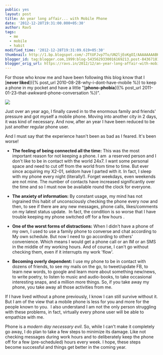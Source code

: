 ```yaml
---
public: yes
layout: post
title: An year long affair... with Mobile Phone
date: '2012-12-28T19:31:00.000+05:30'
author: RavS
tags:
  - me
  - mobile
  - habit
modified_time: '2012-12-28T19:31:09.619+05:30'
thumbnail: http://1.bp.blogspot.com/-JTtUFJvp7To/UN2ljEoKgOI/AAAAAAAABHc/jb6dAfNS-Mk/s72-c/12.jpg
blogger_id: tag:blogger.com,1999:blog-5435629330016169213.post-8436718115161352710
blogger_orig_url: https://ravs.in/2012/12/an-year-long-affair-with-mobile-phone
---
```


For those who know me and have been following this blog know that I [**never liked**]({% post_url 2010-08-28-why-i-dont-have-mobile %}) to keep a phone in my pocket and have a little "[**phono-phobia**]({% post_url 2011-01-23-that-awkward-phone-conversation %})".

[![](http://1.bp.blogspot.com/-JTtUFJvp7To/UN2ljEoKgOI/AAAAAAAABHc/jb6dAfNS-Mk/s320/12.jpg)](http://1.bp.blogspot.com/-JTtUFJvp7To/UN2ljEoKgOI/AAAAAAAABHc/jb6dAfNS-Mk/s1600/12.jpg)

Just over an year ago, I finally caved in to the enormous family and friends' pressure and got myself a mobile phone. Moving into another city in 2 days, it was kind of necessary. And now, after an year I have been reduced to be just another regular phone user.

And I must say that the experience hasn't been as bad as I feared. It's been worse!

- **The feeling of being connected all the time:** This was the most important reason for not keeping a phone. I am  a reserved person and I don't like to be in contact with the world 24x7. I want some personal space and need to cut off from the world from time to time. But ever since acquiring my X2-01, seldom have I parted with it. In fact, I sleep with my phone every night (literally!). Forget weekdays, even weekends are not mine. The number of contacts have increased significantly over the time and so I must now be available round the clock for everyone.

- **The anxiety of information:** By constant usage, my mind has not ingrained this habit of unconsciously checking the phone every now and then, to see if there are any new messages, phone calls, likes/comments on my latest status update.  In fact, the condition is so worse that I have trouble keeping my phone switched off for a few hours .

- **One of the worst forms of distractions:** When I didn't have a phone of my own, I used to use a family phone to converse and chat according to My own schedule. But now I need to go according to others' convenience. Which means I would get a phone call or an IM or an SMS in the middle of my working hours. And of course, I can't go without checking them, even if it interrupts my work 'flow'.

- **Becoming overly dependent:** I use my phone to be in contact with dozens of friends, to see my mails on the go, to tweet/update FB, to learn new words, to google and learn more about something new/news, to write poetry, to listen to music and audio-books, to take occasional interesting snaps, and a million more things. So, if you take away my phone, you take away all those activities from me.

If I have lived without a phone previously, I know I can still survive without it. But I am of the view that a mobile phone is less for you and more for the people known to you.  I also understand I am not the only person struggling with these problems, in fact, virtually every phone user will be able to empathize with me.

Phone is a _modern day necessary evil_. So, while I can't make it completely go away, I do plan to take a few steps to minimize its damage. Like not checking messages during work hours and to deliberately keep the phone off for a few (pre-scheduled) hours every week. I hope, these steps become successful and things get better in the coming year.

